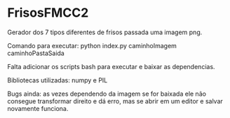 # FrisosFMCC2

Gerador dos 7 tipos diferentes de frisos passada uma imagem png.

Comando para executar: python index.py caminhoImagem caminhoPastaSaida

Falta adicionar os scripts bash para executar e baixar as dependencias.

Bibliotecas utilizadas: numpy e PIL

Bugs ainda: as vezes dependendo da imagem se for baixada ele não consegue transformar direito e dá erro, mas se abrir em um editor e salvar novamente funciona.
